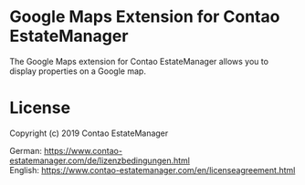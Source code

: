 # Google Maps Extension for Contao EstateManager
The Google Maps extension for Contao EstateManager allows you to display properties on a Google map.

# License
Copyright (c) 2019 Contao EstateManager

German: https://www.contao-estatemanager.com/de/lizenzbedingungen.html \
English: https://www.contao-estatemanager.com/en/licenseagreement.html
